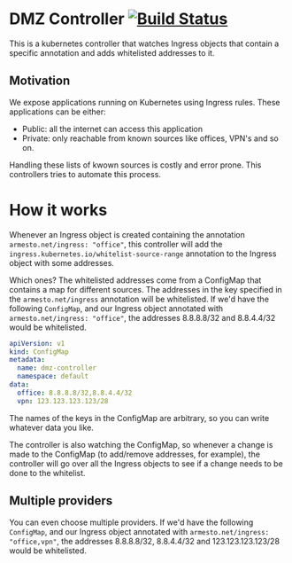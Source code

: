 # DMZ Controller [![Build Status](https://travis-ci.org/fiunchinho/dmz-controller.svg?branch=master)](https://travis-ci.org/fiunchinho/dmz-controller)
This is a kubernetes controller that watches Ingress objects that contain a specific annotation and adds whitelisted addresses to it.

## Motivation
We expose applications running on Kubernetes using Ingress rules. These applications can be either:
- Public: all the internet can access this application
- Private: only reachable from known sources like offices, VPN's and so on. 

Handling these lists of kwown sources is costly and error prone. This controllers tries to automate this process.

# How it works
Whenever an Ingress object is created containing the annotation `armesto.net/ingress: "office"`,
this controller will add the `ingress.kubernetes.io/whitelist-source-range` annotation to the Ingress object with some addresses.

Which ones? The whitelisted addresses come from a ConfigMap that contains a map for different sources. The addresses in the key specified in the `armesto.net/ingress` annotation will be whitelisted.
If we'd have the following `ConfigMap`, and our Ingress object annotated with `armesto.net/ingress: "office"`, the addresses 8.8.8.8/32 and 8.8.4.4/32 would be whitelisted.

```yaml
apiVersion: v1
kind: ConfigMap
metadata:
  name: dmz-controller
  namespace: default
data:
  office: 8.8.8.8/32,8.8.4.4/32
  vpn: 123.123.123.123/28
```
The names of the keys in the ConfigMap are arbitrary, so you can write whatever data you like.

The controller is also watching the ConfigMap, so whenever a change is made to the ConfigMap (to add/remove addresses, for example), the controller will go over all the Ingress objects to see if a change needs to be done to the whitelist.

## Multiple providers
You can even choose multiple providers.
If we'd have the following `ConfigMap`, and our Ingress object annotated with `armesto.net/ingress: "office,vpn"`, the addresses 8.8.8.8/32, 8.8.4.4/32 and 123.123.123.123/28 would be whitelisted.
